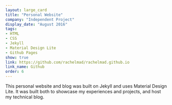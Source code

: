 ```yaml
---
layout: large_card
title: "Personal Website"
company: "Independent Project"
display_date: "August 2016"
tags: 
- HTML
- CSS
- Jekyll
- Material Design Lite
- Github Pages
show: true
link: https://github.com/rachelmad/rachelmad.github.io
link_name: Github
order: 6
---
```


This personal website and blog was built on Jekyll and uses Material Design Lite. 
It was built both to showcase my experiences and projects, and host my technical blog.